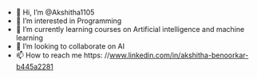 - 👋 Hi, I’m @Akshitha1105
- 👀 I’m interested in Programming 
- 🌱 I’m currently learning courses on Artificial intelligence and machine learning 
- 💞️ I’m looking to collaborate on AI
- 📫 How to reach me https: //www.linkedin.com/in/akshitha-benoorkar-b445a2281

<!---
Akshitha1105/Akshitha1105 is a ✨ special ✨ repository because its `README.md` (this file) appears on your GitHub profile.
You can click the Preview link to take a look at your changes.
--->
